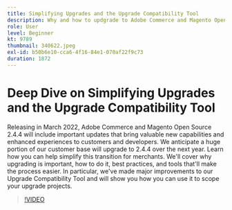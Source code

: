 ```yaml
---
title: Simplifying Upgrades and the Upgrade Compatibility Tool
description: Why and how to updgrade to Adobe Commerce and Magento Open Source 2.4.4
role: User
level: Beginner
kt: 9789
thumbnail: 340622.jpeg
exl-id: b50b6e10-cca6-4f16-84e1-070af22f9c73
duration: 1872
---
```

# Deep Dive on Simplifying Upgrades and the Upgrade Compatibility Tool

Releasing in March 2022, Adobe Commerce and Magento Open Source 2.4.4 will include important updates that bring valuable new capabilities and enhanced experiences to customers and developers. We anticipate a huge portion of our customer base will upgrade to 2.4.4 over the next year. Learn how you can help simplify this transition for merchants. We'll cover why upgrading is important, how to do it, best practices, and tools that'll make the process easier. In particular, we've made major improvements to our Upgrade Compatibility Tool and will show you how you can use it to scope your upgrade projects.

>[!VIDEO](https://video.tv.adobe.com/v/340622/?quality=12&learn=on)
